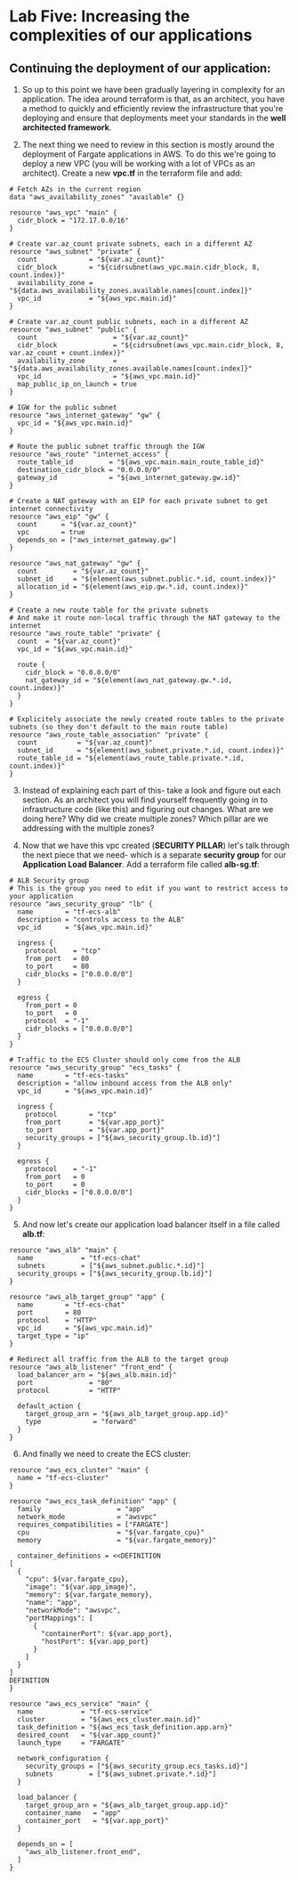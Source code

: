 # Lab Five: Increasing the complexities of our applications


## Continuing the deployment of our application:

1. So up to this point we have been gradually layering in complexity for an application. The idea around terraform is that, as an architect, you have a method to quickly and efficiently review the infrastructure that you're deploying and ensure that deployments meet your standards in the **well architected framework**. 

2. The next thing we need to review in this section is mostly around the deployment of Fargate applications in AWS. To do this we're going to deploy a new VPC (you will be working with a lot of VPCs as an architect). Create a new **vpc.tf** in the terraform file and add:

```
# Fetch AZs in the current region
data "aws_availability_zones" "available" {}

resource "aws_vpc" "main" {
  cidr_block = "172.17.0.0/16"
}

# Create var.az_count private subnets, each in a different AZ
resource "aws_subnet" "private" {
  count             = "${var.az_count}"
  cidr_block        = "${cidrsubnet(aws_vpc.main.cidr_block, 8, count.index)}"
  availability_zone = "${data.aws_availability_zones.available.names[count.index]}"
  vpc_id            = "${aws_vpc.main.id}"
}

# Create var.az_count public subnets, each in a different AZ
resource "aws_subnet" "public" {
  count                   = "${var.az_count}"
  cidr_block              = "${cidrsubnet(aws_vpc.main.cidr_block, 8, var.az_count + count.index)}"
  availability_zone       = "${data.aws_availability_zones.available.names[count.index]}"
  vpc_id                  = "${aws_vpc.main.id}"
  map_public_ip_on_launch = true
}

# IGW for the public subnet
resource "aws_internet_gateway" "gw" {
  vpc_id = "${aws_vpc.main.id}"
}

# Route the public subnet traffic through the IGW
resource "aws_route" "internet_access" {
  route_table_id         = "${aws_vpc.main.main_route_table_id}"
  destination_cidr_block = "0.0.0.0/0"
  gateway_id             = "${aws_internet_gateway.gw.id}"
}

# Create a NAT gateway with an EIP for each private subnet to get internet connectivity
resource "aws_eip" "gw" {
  count      = "${var.az_count}"
  vpc        = true
  depends_on = ["aws_internet_gateway.gw"]
}

resource "aws_nat_gateway" "gw" {
  count         = "${var.az_count}"
  subnet_id     = "${element(aws_subnet.public.*.id, count.index)}"
  allocation_id = "${element(aws_eip.gw.*.id, count.index)}"
}

# Create a new route table for the private subnets
# And make it route non-local traffic through the NAT gateway to the internet
resource "aws_route_table" "private" {
  count  = "${var.az_count}"
  vpc_id = "${aws_vpc.main.id}"

  route {
    cidr_block = "0.0.0.0/0"
    nat_gateway_id = "${element(aws_nat_gateway.gw.*.id, count.index)}"
  }
}

# Explicitely associate the newly created route tables to the private subnets (so they don't default to the main route table)
resource "aws_route_table_association" "private" {
  count          = "${var.az_count}"
  subnet_id      = "${element(aws_subnet.private.*.id, count.index)}"
  route_table_id = "${element(aws_route_table.private.*.id, count.index)}"
}
```

3. Instead of explaining each part of this- take a look and figure out each section. As an architect you will find yourself frequently going in to infrastructure code (like this) and figuring out changes. What are we doing here? Why did we create multiple zones? Which pillar are we addressing with the multiple zones? 

4. Now that we have this vpc created (**SECURITY PILLAR**) let's talk through the next piece that we need- which is a separate **security group** for our **Application Load Balancer**. Add a terraform file called **alb-sg.tf**:

```
# ALB Security group
# This is the group you need to edit if you want to restrict access to your application
resource "aws_security_group" "lb" {
  name        = "tf-ecs-alb"
  description = "controls access to the ALB"
  vpc_id      = "${aws_vpc.main.id}"

  ingress {
    protocol    = "tcp"
    from_port   = 80
    to_port     = 80
    cidr_blocks = ["0.0.0.0/0"]
  }

  egress {
    from_port = 0
    to_port   = 0
    protocol  = "-1"
    cidr_blocks = ["0.0.0.0/0"]
  }
}

# Traffic to the ECS Cluster should only come from the ALB
resource "aws_security_group" "ecs_tasks" {
  name        = "tf-ecs-tasks"
  description = "allow inbound access from the ALB only"
  vpc_id      = "${aws_vpc.main.id}"

  ingress {
    protocol        = "tcp"
    from_port       = "${var.app_port}"
    to_port         = "${var.app_port}"
    security_groups = ["${aws_security_group.lb.id}"]
  }

  egress {
    protocol    = "-1"
    from_port   = 0
    to_port     = 0
    cidr_blocks = ["0.0.0.0/0"]
  }
}
```

5. And now let's create our application load balancer itself in a file called **alb.tf**:

```
resource "aws_alb" "main" {
  name            = "tf-ecs-chat"
  subnets         = ["${aws_subnet.public.*.id}"]
  security_groups = ["${aws_security_group.lb.id}"]
}

resource "aws_alb_target_group" "app" {
  name        = "tf-ecs-chat"
  port        = 80
  protocol    = "HTTP"
  vpc_id      = "${aws_vpc.main.id}"
  target_type = "ip"
}

# Redirect all traffic from the ALB to the target group
resource "aws_alb_listener" "front_end" {
  load_balancer_arn = "${aws_alb.main.id}"
  port              = "80"
  protocol          = "HTTP"

  default_action {
    target_group_arn = "${aws_alb_target_group.app.id}"
    type             = "forward"
  }
}
```

6. And finally we need to create the ECS cluster:

```
resource "aws_ecs_cluster" "main" {
  name = "tf-ecs-cluster"
}

resource "aws_ecs_task_definition" "app" {
  family                   = "app"
  network_mode             = "awsvpc"
  requires_compatibilities = ["FARGATE"]
  cpu                      = "${var.fargate_cpu}"
  memory                   = "${var.fargate_memory}"

  container_definitions = <<DEFINITION
[
  {
    "cpu": ${var.fargate_cpu},
    "image": "${var.app_image}",
    "memory": ${var.fargate_memory},
    "name": "app",
    "networkMode": "awsvpc",
    "portMappings": [
      {
        "containerPort": ${var.app_port},
        "hostPort": ${var.app_port}
      }
    ]
  }
]
DEFINITION
}

resource "aws_ecs_service" "main" {
  name            = "tf-ecs-service"
  cluster         = "${aws_ecs_cluster.main.id}"
  task_definition = "${aws_ecs_task_definition.app.arn}"
  desired_count   = "${var.app_count}"
  launch_type     = "FARGATE"

  network_configuration {
    security_groups = ["${aws_security_group.ecs_tasks.id}"]
    subnets         = ["${aws_subnet.private.*.id}"]
  }

  load_balancer {
    target_group_arn = "${aws_alb_target_group.app.id}"
    container_name   = "app"
    container_port   = "${var.app_port}"
  }

  depends_on = [
    "aws_alb_listener.front_end",
  ]
}
```

